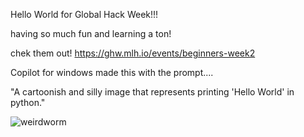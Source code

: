 Hello World for Global Hack Week!!!

having so much fun and learning a ton!

chek them out!
https://ghw.mlh.io/events/beginners-week2



Copilot for windows made this with the prompt....

"A cartoonish and silly image that represents printing 'Hello World' in python."

![weirdworm](https://github.com/jeffiscow2/Hello-World-GHW/assets/150542141/1c014272-4fb9-49b2-a6e0-b06970517a2d)
